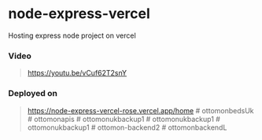 # node-express-vercel
Hosting express node project on vercel

### Video
> https://youtu.be/vCuf62T2snY

### Deployed on
> https://node-express-vercel-rose.vercel.app/home
#   o t t o m o n b e d s U k  
 #   o t t o m o n a p i s  
 #   o t t o m o n u k b a c k u p 1  
 #   o t t o m o n u k b a c k u p 1  
 #   o t t o m o n u k b a c k u p 1  
 #   o t t o m o n - b a c k e n d 2  
 #   o t t o m o n b a c k e n d L  
 